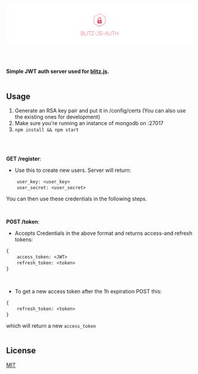 [![blitz.js Authentication Server](/banner.png)](https://github.com/nexus-devs)

## 

<br> 

**Simple JWT auth server used for [blitz.js](https://github.com/nexus-devs/blitz.js).**<br><br>

## Usage
1. Generate an RSA key pair and put it in /config/certs (You can also use the existing ones for development)
2. Make sure you're running an instance of mongodb on :27017
3. `npm install && npm start`
<br>
<br>

**GET /register**:
- Use this to create new users. Server will return:
```
    user_key: <user_key>
    user_secret: <user_secret>
```
You can then use these credentials in the following steps.

<br>

**POST /token**:
- Accepts Credentials in the above format and returns access-and refresh tokens:
```
{
    access_token: <JWT>
    refresh_token: <token>
}
```
<br>

- To get a new access token after the 1h expiration POST this:
```
{
    refresh_token: <token>
}
```
which will return a new `access_token`
<br>
<br>

## License
[MIT](/LICENSE.md)

